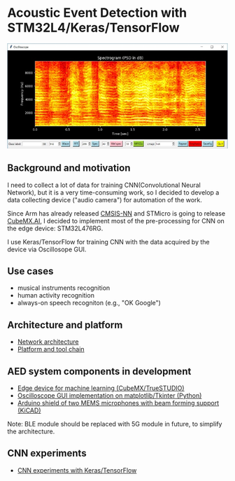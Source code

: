 # Acoustic Event Detection with STM32L4/Keras/TensorFlow

![](./oscilloscope/screenshots/spectrogram(psd)_small.jpg)

## Background and motivation

I need to collect a lot of data for training CNN(Convolutional Neural Network), but it is a very time-consuming work, so I decided to develop a data collecting device ("audio camera") for automation of the work.

Since Arm has already released [CMSIS-NN](http://www.keil.com/pack/doc/CMSIS_Dev/NN/html/index.html) and STMicro is going to release [CubeMX.AI](https://www.st.com/content/st_com/en/about/innovation---technology/artificial-intelligence.html), I decided to implement most of the pre-processing for CNN on the edge device: STM32L476RG.

I use Keras/TensorFlow for training CNN with the data acquired by the device via Oscillosope GUI.

## Use cases

- musical instruments recognition
- human activity recognition
- always-on speech recogniton (e.g., "OK Google")

## Architecture and platform

- [Network architecture](./NETWORK.md)
- [Platform and tool chain](./PLATFORM.md)

## AED system components in development

- [Edge device for machine learning (CubeMX/TrueSTUDIO)](./stm32)
- [Oscilloscope GUI implementation on matplotlib/Tkinter (Python)](./oscilloscope)
- [Arduino shield of two MEMS microphones with beam forming support (KiCAD)](./kicad)

Note: BLE module should be replaced with 5G module in future, to simplify the architecture.

## CNN experiments

- [CNN experiments with Keras/TensorFlow](./tensorflow)
